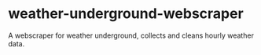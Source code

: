 # weather-underground-webscraper
A webscraper for weather underground, collects and cleans hourly weather data.
